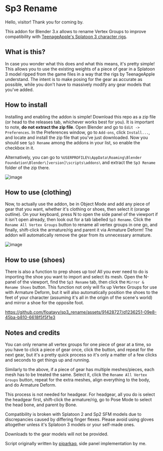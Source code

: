 # Sp3 Rename
Hello, visitor! Thank you for coming by.

This addon for Blender 3.x allows to rename Vertex Groups to improve compatibility with [TeenageApple's Splatoon 3 character rigs](https://drive.google.com/drive/folders/1GwLTJGT2E3OAJ-XYV2HEyACjJc2gBjaK).

## What is this?
In case you wonder what this does and what this means, it's pretty simple! This allows you to use the existing weights of a piece of gear in a Splatoon 3 model ripped from the game files in a way that the rigs by TeenageApple understand. The intent is to make posing for the gear as accurate as possible, while you don't have to massively modify any gear models that you've added. 

## How to install

Installing and enabling the addon is simple! Download this repo as a zip file (or head to the releases tab, whichever works best for you). It is important to note, __do not extract the zip file__. Open Blender and go to `Edit -> Preferences`. In the Preferences window, go to `Add-ons`, click `Install...`, and locate and install the zip file that you've just downloaded. Now you should see `Sp3 Rename` among the addons in your list, so enable the checkbox in it.

Alternatively, you can go to `%USERPROFILE%\AppData\Roaming\Blender Foundation\Blender\[version]\scripts\addons\` and extract the `Sp3 Rename` folder of the zip there.

![image](https://github.com/floatayy/sp3_rename/assets/91428727/7708265e-2e22-40b7-8401-6c23b267df54)

## How to use (clothing)

Now, to actually use the addon, be in Object Mode and add any piece of gear that you want, whether it's clothing or shoes, then select it (orange outline). On your keyboard, press N to open the side panel of the viewport if it isn't open already, then look out for a tab labelled `Sp3 Rename`. Click the `Rename All Vertex Groups` button to rename all vertex groups in one go, and finally, shift-click the armature/rig and parent it via Armature Deform! The addon will automatically remove the gear from its unnecessary armature.

![image](https://github.com/floatayy/sp3_rename/assets/91428727/0f644774-673f-4632-91a9-acff6d3163ca)

## How to use (shoes)

There is also a function to prep shoes up too! All you ever need to do is importing the shoe you want to import and select its mesh. Open the N-panel of the viewport, find the `Sp3 Rename` tab, then click the `Mirror & Rename Shoes` button.
This function not only will fix up Vertex Groups for use with Armature Deform, but it will also automatically position the shoes to the feet of your character (assuming it's all in the origin of the scene's world) and mirror a shoe for the opposite foot.  

https://github.com/floatayy/sp3_rename/assets/91428727/d1236251-09e8-45ba-b810-6618f5f5f1e3

## Notes and credits

You can only rename all vertex groups for one piece of gear at a time, so you have to click a piece of gear once, click the button, and repeat for the next gear, but it's a pretty quick process so it's only a matter of a few clicks and seconds to get things up and running.

Similarly to the above, if a piece of gear has multiple meshes/pieces, each mesh has to be treated the same. Select it, click the `Rename All Vertex Groups` button, repeat for the extra meshes, align everything to the body, and do Armature Deform.

This process is not needed for headgear. For headgear, all you do is select the headgear first, shift-click the armature/rig, go to Pose Mode to select the head bone, and parent by Bone.

Compatibility is broken with Splatoon 2 and Sp2 SFM models due to discrepancies caused by differing finger flexes. Please avoid using gloves altogether unless it's Splatoon 3 models or your self-made ones. 

Downloads to the gear models will not be provided.

Script originally written by [piparkaq](https://twitter.com/piparkaq), side panel implementation by me.
